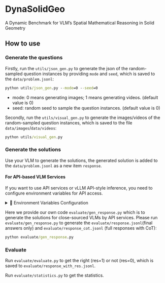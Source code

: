 # DynaSolidGeo

A Dynamic Benchmark for VLM’s Spatial Mathematical Reasoning in Solid Geometry

## How to use

### Generate the questions

Firstly, run the `utils/json_gen.py` to generate the json of the random-sampled question instances by providing `mode` and `seed`, which is saved to the `data/problem.jsonl`:

```cmd
python utils/json_gen.py --mode=0 --seed=0
```

- mode: 0 means generating images; 1 means generating videos. (default value is 0)
- seed: random seed to sample the question instances. (default value is 0)

Secondly, run the `utils/visual_gen.py` to generate the images/videos of the random-sampled question instances, which is saved to the file `data/images`/`data/videos`:

```cmd
python utils/visual_gen.py
```


### Generate the solutions


Use your VLM to generate the solutions, the generated solution is added to the `data/problem.jsonl` as a new item `response`.

#### For API-based VLM Services

If you want to use API services or vLLM API-style inference, you need to configure environment variables for API access.

<details>
<summary>🔧 Environment Variables Configuration</summary>


##### Required Environment Variables

- `API_KEY`: Your API key for accessing the VLM service
- `BASE_URL` (Optional): Custom API base URL (defaults to `https://api.openai.com/v1`)
- `MODEL_NAME` (Optional): Model name to use (defaults to `gpt-4o`)

##### Setting Environment Variables

**On Windows (PowerShell):**
```powershell
$env:API_KEY="your_api_key_here"
$env:BASE_URL="https://api.openai.com/v1"  # Optional
$env:MODEL_NAME="gpt-4o"  # Optional
```

**On Windows (Command Prompt):**
```cmd
set API_KEY=your_api_key_here
set BASE_URL=https://api.openai.com/v1
set MODEL_NAME=gpt-4o
```

**On Linux/macOS:**
```bash
export API_KEY="your_api_key_here"
export BASE_URL="https://api.openai.com/v1"  # Optional
export MODEL_NAME="gpt-4o"  # Optional
```

**Using .env file (Recommended):**
Create a `.env` file in the project root directory:
```
API_KEY=your_api_key_here
BASE_URL=https://api.openai.com/v1
MODEL_NAME=gpt-4o
```

##### Important Notes

- ⚠️ **Never commit your API keys to version control**. Add `.env` to your `.gitignore` file.
- 🔑 If `API_KEY` is not set, the program will raise a `ValueError` with a clear error message.
- 🌐 For OpenAI-compatible services (like vLLM, Ollama, etc.), set the `BASE_URL` to your service endpoint.
- 📦 Make sure to install the required dependencies: `pip install openai tqdm`

</details>

Here we provide our own code `evaluate/gen_response.py` which is to generate the solutions for close-sourced VLMs by API services. Please run `evaluate/gen_response.py` to generate the `evaluate/response.jsonl`(final answers only) and `evaluate/response_cot.jsonl` (full responses with CoT):

```cmd
python evaluate/gen_response.py
```


### Evaluate

Run `evaluate/evaluate.py` to get the right (res=1) or not (res=0), which is saved to `evaluate/response_with_res.jsonl`.

Run `evaluate/statistics.py` to get the statistics.